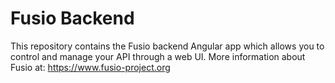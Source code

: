 
# Fusio Backend

This repository contains the Fusio backend Angular app which allows you to control and
manage your API through a web UI. More information about Fusio at:
https://www.fusio-project.org
